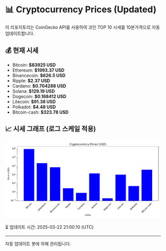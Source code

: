 
# 📊 Cryptocurrency Prices (Updated)

이 리포지토리는 CoinGecko API를 사용하여 코인 TOP 10 시세를 10분가격으로 자동 업데이트합니다.

## 💰 현재 시세
- Bitcoin: **$83925 USD**
- Ethereum: **$1993.37 USD**
- Binancecoin: **$626.5 USD**
- Ripple: **$2.37 USD**
- Cardano: **$0.704288 USD**
- Solana: **$129.19 USD**
- Dogecoin: **$0.168412 USD**
- Litecoin: **$91.38 USD**
- Polkadot: **$4.48 USD**
- Bitcoin-cash: **$323.78 USD**

## 📈 시세 그래프 (로그 스케일 적용)
![Crypto Prices](crypto_prices.png)

⏳ 업데이트 시간: 2025-03-22 21:00:10 (UTC)

---
자동 업데이트 봇에 의해 관리됩니다.

